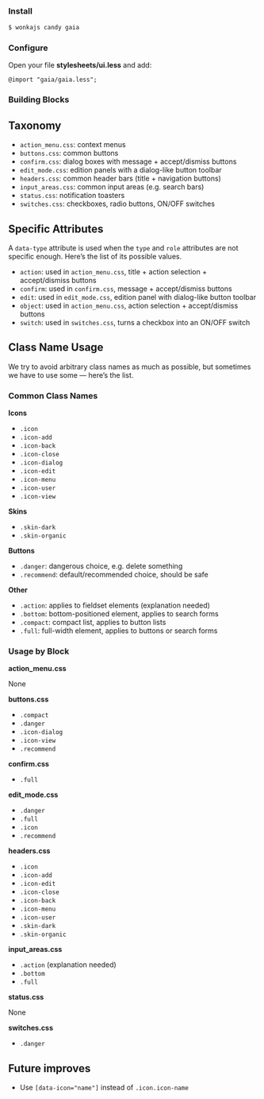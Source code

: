 ### Install

```sh
$ wonkajs candy gaia
```

### Configure

Open your file **stylesheets/ui.less** and add:

```less
@import "gaia/gaia.less";
```


### Building Blocks

Taxonomy
--------

* `action_menu.css`: context menus
* `buttons.css`: common buttons
* `confirm.css`: dialog boxes with message + accept/dismiss buttons
* `edit_mode.css`: edition panels with a dialog-like button toolbar
* `headers.css`: common header bars (title + navigation buttons)
* `input_areas.css`: common input areas (e.g. search bars)
* `status.css`: notification toasters
* `switches.css`: checkboxes, radio buttons, ON/OFF switches


Specific Attributes
-------------------

A `data-type` attribute is used when the `type` and `role` attributes are not specific enough. Here’s the list of its possible values.

* `action`: used in `action_menu.css`, title + action selection + accept/dismiss buttons
* `confirm`: used in `confirm.css`, message + accept/dismiss buttons
* `edit`: used in `edit_mode.css`, edition panel with dialog-like button toolbar
* `object`: used in `action_menu.css`, action selection + accept/dismiss buttons
* `switch`: used in `switches.css`, turns a checkbox into an ON/OFF switch


Class Name Usage
----------------

We try to avoid arbitrary class names as much as possible, but sometimes we have to use some — here’s the list.

### Common Class Names

**Icons**

* `.icon`
* `.icon-add`
* `.icon-back`
* `.icon-close`
* `.icon-dialog`
* `.icon-edit`
* `.icon-menu`
* `.icon-user`
* `.icon-view`

**Skins**

* `.skin-dark`
* `.skin-organic`

**Buttons**

* `.danger`: dangerous choice, e.g. delete something
* `.recommend`: default/recommended choice, should be safe

**Other**

* `.action`: applies to fieldset elements (explanation needed)
* `.bottom`: bottom-positioned element, applies to search forms
* `.compact`: compact list, applies to button lists
* `.full`: full-width element, applies to buttons or search forms

### Usage by Block

**action_menu.css**

None

**buttons.css**

* `.compact`
* `.danger`
* `.icon-dialog`
* `.icon-view`
* `.recommend`

**confirm.css**

* `.full`

**edit_mode.css**

* `.danger`
* `.full`
* `.icon`
* `.recommend`

**headers.css**

* `.icon`
* `.icon-add`
* `.icon-edit`
* `.icon-close`
* `.icon-back`
* `.icon-menu`
* `.icon-user`
* `.skin-dark`
* `.skin-organic`

**input_areas.css**

* `.action` (explanation needed)
* `.bottom`
* `.full`

**status.css**

None

**switches.css**

* `.danger`

Future improves
----------------
* Use `[data-icon="name"]` instead of `.icon.icon-name`
